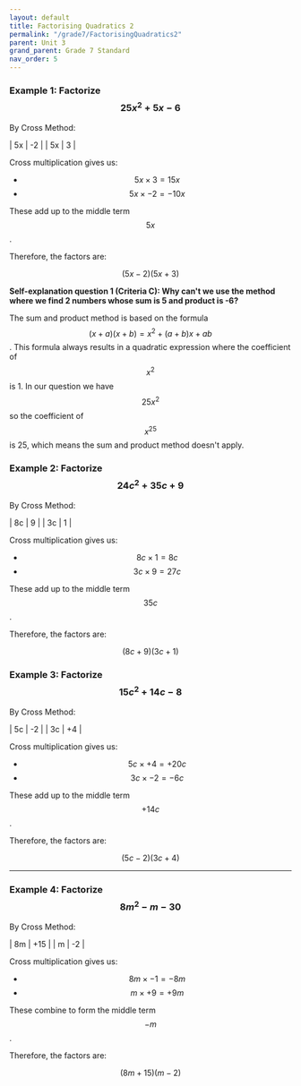 ```yaml
---
layout: default
title: Factorising Quadratics 2
permalink: "/grade7/FactorisingQuadratics2"
parent: Unit 3
grand_parent: Grade 7 Standard
nav_order: 5
---
```

### Example 1: Factorize $$ 25x^2 + 5x - 6 $$

By Cross Method:

  |  5x  |  -2  |
  |  5x    |  3  |

Cross multiplication gives us:

- $$ 5x \times 3 = 15x $$
- $$ 5x \times -2 = -10x $$

These add up to the middle term $$ 5x $$.

Therefore, the factors are:

$$ (5x - 2)(5x + 3) $$

**Self-explanation question 1 (Criteria C): Why can't we use the method where we find 2 numbers whose sum is 5 and product is -6?**

The sum and product method is based on the formula $$(x + a)(x + b) = x^2 + (a + b)x + ab$$. This formula always results in a quadratic expression where the coefficient of $$x^2$$ is 1. In our question we have $$ 25x^2 $$ so the coefficient of $$ x^25 $$ is 25, which means the sum and product method doesn't apply.

### Example 2: Factorize $$ 24c^2 + 35c + 9 $$
By Cross Method:

  |  8c   |   9  |
  |  3c   |   1  |


Cross multiplication gives us:

- $$ 8c \times 1 = 8c $$
- $$ 3c \times 9 = 27c $$

These add up to the middle term $$ 35c $$.

Therefore, the factors are:

$$ (8c + 9)(3c + 1) $$

### Example 3: Factorize $$ 15c^2 + 14c - 8 $$

By Cross Method:

  | 5c   | -2   |
  | 3c   | +4   |


Cross multiplication gives us:

- $$ 5c \times +4 = +20c $$
- $$ 3c \times -2 = -6c $$

These add up to the middle term $$ +14c $$.

Therefore, the factors are:

$$ (5c - 2)(3c + 4) $$


---

### Example 4: Factorize $$ 8m^2 - m - 30 $$

By Cross Method:

  | 8m   | +15  |
  | m    | -2   |

Cross multiplication gives us:

- $$ 8m \times -1 = -8m $$
- $$ m \times +9 = +9m $$

These combine to form the middle term $$ -m $$.

Therefore, the factors are:

$$ (8m + 15)(m - 2) $$







